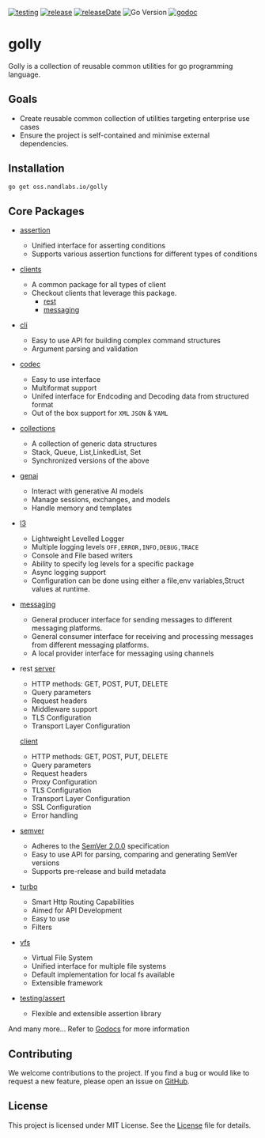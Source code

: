 [![testing](https://img.shields.io/github/actions/workflow/status/nandlabs/golly/go_ci.yml?branch=main&event=push&color=228B22)](https://github.com/nandlabs/golly/actions?query=event%3Apush+branch%3Amain+)
[![release](https://img.shields.io/github/v/release/nandlabs/golly?label=Latest&color=228B22)](https://github.com/nandlabs/golly/releases/latest)
[![releaseDate](https://img.shields.io/github/release-date/nandlabs/golly?label=Released&color=228B22)](https://github.com/nandlabs/golly/releases/latest)
![Go Version](https://img.shields.io/github/go-mod/go-version/nandlabs/golly?label=Go&color=00ADD8)
[![godoc](https://godoc.org/oss.nandlabs.io/golly?status.svg)](https://pkg.go.dev/oss.nandlabs.io/golly)

# golly

Golly is a collection of reusable common utilities for go programming language.

## Goals

- Create reusable common collection of utilities targeting enterprise use cases
- Ensure the project is self-contained and minimise external dependencies.

## Installation

```bash
go get oss.nandlabs.io/golly
```

## Core Packages

- [assertion](assertion/README.md)
  - Unified interface for asserting conditions
  - Supports various assertion functions for different types of conditions
- [clients](clients/README.md)
  - A common package for all types of client
  - Checkout clients that leverage this package.
    - [rest](clients/rest/README.md)
    - [messaging](messaging/README.md)
- [cli](cli/README.md)
  - Easy to use API for building complex command structures
  - Argument parsing and validation
- [codec](codec/README.md)
  - Easy to use interface
  - Multiformat support
  - Unifed interface for Endcoding and Decoding data from structured format
  - Out of the box support for `XML` `JSON` & `YAML`
- [collections](collections/README.md)
  - A collection of generic data structures
  - Stack, Queue, List,LinkedList, Set
  - Synchronized versions of the above
- [genai](genai/README.md)
  - Interact with generative AI models
  - Manage sessions, exchanges, and models
  - Handle memory and templates
- [l3](l3/README.md)
  - Lightweight Levelled Logger
  - Multiple logging levels `OFF,ERROR,INFO,DEBUG,TRACE`
  - Console and File based writers
  - Ability to specify log levels for a specific package
  - Async logging support
  - Configuration can be done using either a file,env variables,Struct values at
    runtime.
- [messaging](messaging/README.md)
  - General producer interface for sending messages to different messaging
    platforms.
  - General consumer interface for receiving and processing messages from
    different messaging platforms.
  - A local provider interface for messaging using channels
- rest
  [server](rest/server/README.md)

  - HTTP methods: GET, POST, PUT, DELETE
  - Query parameters
  - Request headers
  - Middleware support
  - TLS Configuration
  - Transport Layer Configuration

  [client](clients/rest/README.md)

  - HTTP methods: GET, POST, PUT, DELETE
  - Query parameters
  - Request headers
  - Proxy Configuration
  - TLS Configuration
  - Transport Layer Configuration
  - SSL Configuration
  - Error handling

- [semver](semver/README.md)
  - Adheres to the [SemVer 2.0.0](https://semver.org/spec/v2.0.0.html)
    specification
  - Easy to use API for parsing, comparing and generating SemVer versions
  - Supports pre-release and build metadata
- [turbo](turbo/README.md)
  - Smart Http Routing Capabilities
  - Aimed for API Development
  - Easy to use
  - Filters
- [vfs](vfs/README.md)
  - Virtual File System
  - Unified interface for multiple file systems
  - Default implementation for local fs available
  - Extensible framework
- [testing/assert](testing/assert/README.md)
  - Flexible and extensible assertion library

And many more...
Refer to [Godocs](https://godoc.org/oss.nandlabs.io/golly?) for more information

## Contributing

We welcome contributions to the project. If you find a bug or would like to
request a new feature, please open an issue on
[GitHub](https://github.com/nandlabs/golly/issues).

## License

This project is licensed under MIT License. See the [License](LICENSE) file for
details.
